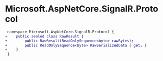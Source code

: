 # Microsoft.AspNetCore.SignalR.Protocol

``` diff
 namespace Microsoft.AspNetCore.SignalR.Protocol {
+    public sealed class RawResult {
+        public RawResult(ReadOnlySequence<byte> rawBytes);
+        public ReadOnlySequence<byte> RawSerializedData { get; }
+    }
 }
```

